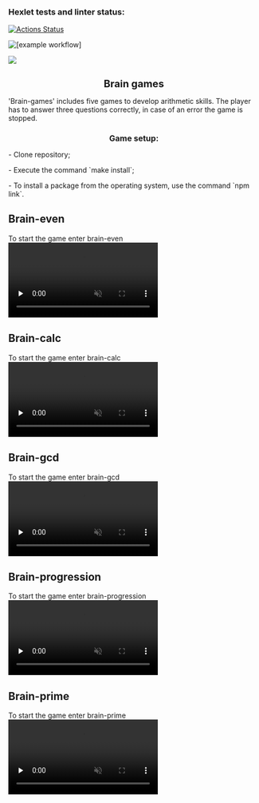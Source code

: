 ### Hexlet tests and linter status:

[![Actions Status](https://github.com/YuliaMisc/frontend-project-lvl1/workflows/hexlet-check/badge.svg)](https://github.com/YuliaMisc/frontend-project-lvl1/actions)

![[example workflow]](https://github.com/YuliaMisc/frontend-project-lvl1/actions/workflows/nodejs.yml/badge.svg)

<a href="https://codeclimate.com/github/YuliaMisc/frontend-project-lvl1"><img src="https://api.codeclimate.com/v1/badges/a99a88d28ad37a79dbf6/maintainability" /></a>

<h1 style='font-size: 20px;text-align: center;  font-weight: bold'>Brain games</h1>
'Brain-games' includes five games to develop arithmetic skills. The player has to answer three questions correctly, in case of an error the game is stopped.

<h2 style='font-size: 16px;text-align: center;  font-weight: bold'>Game setup:</h2>
<p>- Clone repository;</p>
<p>- Execute the command `make install`;</p>
<p>- To install a package from the operating system, use the command `npm link`.</p>

<h2>Brain-even</h2>
To start the game enter brain-even
<video controls muted preload="none" src="https://asciinema.org/a/3i8MiBr055WOnSxwAJiHgsybJ.mp4"></video>

<h2>Brain-calc</h2>
To start the game enter brain-calc
<video controls muted preload="none" src="https://asciinema.org/a/JovX5aEbv0Q03k9gVJz8ZOl9o.mp4"></video>

<h2>Brain-gcd</h2>
To start the game enter brain-gcd
<video controls muted preload="none" src="https://asciinema.org/a/IlinWws3l60lkvtPDhK78oCjW.mp4"></video>

<h2>Brain-progression</h2>
To start the game enter brain-progression
<video controls muted preload="none" src="https://asciinema.org/a/iRMX24e7rLNgWsQYYOZDOuos1.mp4"></video>

<h2>Brain-prime</h2>
To start the game enter brain-prime
<video controls muted preload="none" src="https://asciinema.org/a/OHLNCOuTzqXQbBO8RjErP9keW.mp4"></video>

